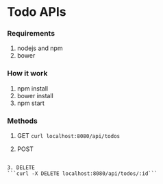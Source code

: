 # Todo APIs

### Requirements
1. nodejs and npm
2. bower

### How it work
1. npm install
2. bower install
3. npm start

### Methods
1. GET
```curl localhost:8080/api/todos```

2. POST
```curl -H "Content-Type: application/json" -X POST -d '{"text":"do something"}' http://localhost:8080/api/todos

3. DELETE
```curl -X DELETE localhost:8080/api/todos/:id```
